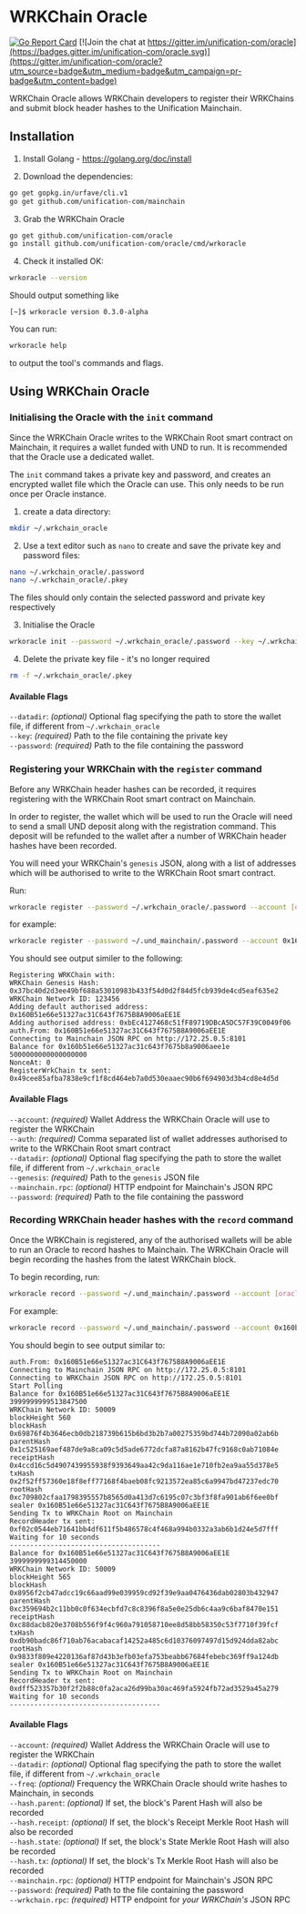 # WRKChain Oracle

[![Go Report Card](https://goreportcard.com/badge/github.com/unification-com/oracle)](https://goreportcard.com/report/github.com/unification-com/oracle)
[![Join the chat at https://gitter.im/unification-com/oracle](https://badges.gitter.im/unification-com/oracle.svg)](https://gitter.im/unification-com/oracle?utm_source=badge&utm_medium=badge&utm_campaign=pr-badge&utm_content=badge)

WRKChain Oracle allows WRKChain developers to register their WRKChains and submit
block header hashes to the Unification Mainchain.

## Installation

1. Install Golang - https://golang.org/doc/install

2. Download the dependencies:

```bash
go get gopkg.in/urfave/cli.v1
go get github.com/unification-com/mainchain
```

3. Grab the WRKChain Oracle

```bash
go get github.com/unification-com/oracle
go install github.com/unification-com/oracle/cmd/wrkoracle
```

4. Check it installed OK:

```bash
wrkoracle --version
```

Should output something like

```
[~]$ wrkoracle version 0.3.0-alpha
```

You can run:

```bash
wrkoracle help
```

to output the tool's commands and flags.

## Using WRKChain Oracle

### Initialising the Oracle with the `init` command

Since the WRKChain Oracle writes to the WRKChain Root smart contract on Mainchain, 
it requires a wallet funded with UND to run. It is recommended that the Oracle
use a dedicated wallet.

The `init` command takes a private key and password, and creates an encrypted wallet
file which the Oracle can use. This only needs to be run once per Oracle instance.

1. create a data directory:

```bash
mkdir ~/.wrkchain_oracle
```

2. Use a text editor such as `nano` to create and save the private key and
password files:

```bash
nano ~/.wrkchain_oracle/.password
nano ~/.wrkchain_oracle/.pkey
```

The files should only contain the selected password and private key respectively

3. Initialise the Oracle

```bash
wrkoracle init --password ~/.wrkchain_oracle/.password --key ~/.wrkchain_oracle/.pkey 
```

4. Delete the private key file - it's no longer required

```bash
rm -f ~/.wrkchain_oracle/.pkey
```

#### Available Flags

`--datadir`: _(optional)_ Optional flag specifying the path to store the wallet file, if different from `~/.wrkchain_oracle`  
`--key`: _(required)_ Path to the file containing the private key  
`--password`: _(required)_ Path to the file containing the password

### Registering your WRKChain with the `register` command

Before any WRKChain header hashes can be recorded, it requires registering with the
WRKChain Root smart contract on Mainchain.

In order to register, the wallet which will be used to run the Oracle will need
to send a small UND deposit along with the registration command. This deposit
will be refunded to the wallet after a number of WRKChain header hashes have been
recorded.

You will need your WRKChain's `genesis` JSON, along with a list of addresses
which will be authorised to write to the WRKChain Root smart contract.

Run:
```bash
wrkoracle register --password ~/.wrkchain_oracle/.password --account [oracle_wallet_address] --genesis [/path/to/wrkchain.genesis.json] --auth [auth_address1,auth_address2] --mainchain.rpc "http://[mainchain-rpc-url]:[port]"
```

for example:

```bash
wrkoracle register --password ~/.und_mainchain/.password --account 0x160b51e66e51327ac31c643f7675b8a9006aee1e --genesis ./test/wrkchain.genesis.test.json --auth 0x160B51e66e51327ac31C643f7675B8A9006aEE1E,0xbEc4127468c51fF89719DBcA5DC57F39C0049f06 --mainchain.rpc "http://67.231.18.141:8101"
```

You should see output similer to the following:

```
Registering WRKChain with:
WRKChain Genesis Hash: 0x37bc40d2d3ee49bf688a53010983b433f54d0d2f84d5fcb939de4cd5eaf635e2
WRKChain Network ID: 123456
Adding default authorised address: 0x160B51e66e51327ac31C643f7675B8A9006aEE1E
Adding authorised address: 0xbEc4127468c51fF89719DBcA5DC57F39C0049f06
auth.From: 0x160B51e66e51327ac31C643f7675B8A9006aEE1E
Connecting to Mainchain JSON RPC on http://172.25.0.5:8101
Balance for 0x160b51e66e51327ac31c643f7675b8a9006aee1e 5000000000000000000
NonceAt: 0
RegisterWrkChain tx sent: 0x49cee85afba7838e9cf1f8cd464eb7a0d530eaaec90b6f694903d3b4cd8e4d5d
```

#### Available Flags
			
`--account`: _(required)_ Wallet Address the WRKChain Oracle will use to register 
the WRKChain  
`--auth`: _(required)_ Comma separated list of wallet addresses authorised to write 
to the WRKChain Root smart contract  
`--datadir`: _(optional)_ Optional flag specifying the path to store the wallet file, 
if different from `~/.wrkchain_oracle`  
`--genesis`: _(required)_ Path to the `genesis` JSON file  
`--mainchain.rpc`: _(optional)_ HTTP endpoint for Mainchain's JSON RPC  
`--password`: _(required)_ Path to the file containing the password  

### Recording WRKChain header hashes with the `record` command

Once the WRKChain is registered, any of the authorised wallets will be able to run
an Oracle to record hashes to Mainchain. The WRKChain Oracle will begin recording
the hashes from the latest WRKChain block.

To begin recording, run:

```bash
wrkoracle record --password ~/.und_mainchain/.password --account [oracle_wallet_address] --mainchain.rpc "http://[mainchain-rpc-url]:[port]" --wrkchain.rpc "http://[wrkchain-rpc-url]:[port]" [--hash.parent] [--hash.receipt] [--hash.tx] [--hash.state] --freq [seconds]
```

For example:

```bash
wrkoracle record --password ~/.und_mainchain/.password --account 0x160b51e66e51327ac31c643f7675b8a9006aee1e --mainchain.rpc "http://67.231.18.141:8101" --wrkchain.rpc "http://172.25.0.5:8101" --hash.parent --hash.receipt --hash.tx --hash.state --freq 60
```

You should begin to see output similar to:

```
auth.From: 0x160B51e66e51327ac31C643f7675B8A9006aEE1E
Connecting to Mainchain JSON RPC on http://172.25.0.5:8101
Connecting to WRKChain JSON RPC on http://172.25.0.5:8101
Start Polling
Balance for 0x160B51e66e51327ac31C643f7675B8A9006aEE1E 3999999999513847500
WRKChain Network ID: 50009
blockHeight 560
blockHash 0x69876f4b3646ecb0db218739b615b6bd3b2b7a00275359bd744b72090a02ab6b
parentHash 0x1c525169aef487de9a8ca09c5d5ade6772dcfa87a8162b47fc9168c0ab71084e
receiptHash 0x4ccd16c5d4907439955938f9393649aa42c9da116ae1e710fb2ea9aa55d378e5
txHash 0x2f52ff57360e18f8eff77168f4baeb08fc9213572ea85c6a9947bd47237edc70
rootHash 0xc709802cfaa1798395557b8565d0a413d7c6195c07c3bf3f8fa901ab6f6ee0bf
sealer 0x160B51e66e51327ac31C643f7675B8A9006aEE1E
Sending Tx to WRKChain Root on Mainchain
RecordHeader tx sent: 0xf02c0544eb71641bb4df611f5b486578c4f468a994b0332a3ab6b1d24e5d7fff
Waiting for 10 seconds
-------------------------------------
Balance for 0x160B51e66e51327ac31C643f7675B8A9006aEE1E 3999999999314450000
WRKChain Network ID: 50009
blockHeight 565
blockHash 0x8956f2cb47adcc19c66aad99e039959cd92f39e9aa0476436dab02803b432947
parentHash 0xc359694b2c11bb0c0f634ecbfd7c8c8396f8a5e0e25db6c4aa9c6baf8470e151
receiptHash 0xc88dacb820e3708b556f9f4c960a791058710ee8d58bb58350c53f7710f39fcf
txHash 0xdb90badc86f710ab76acabacaf14252a485c6d10376097497d15d924dda82abc
rootHash 0x9833f809e4220136af87d43b3efb03efa753beabb67684febebc369ff9a124db
sealer 0x160B51e66e51327ac31C643f7675B8A9006aEE1E
Sending Tx to WRKChain Root on Mainchain
RecordHeader tx sent: 0xdff523357b30f2f2b88c0fa2aca26d99ba30ac469fa5924fb72ad3529a45a279
Waiting for 10 seconds
-------------------------------------
```

#### Available Flags

`--account`: _(required)_ Wallet Address the WRKChain Oracle will use to register 
the WRKChain  
`--datadir`: _(optional)_ Optional flag specifying the path to store the wallet file, 
if different from `~/.wrkchain_oracle`  
`--freq`: _(optional)_ Frequency the WRKChain Oracle should write hashes to Mainchain, in seconds  
`--hash.parent`: _(optional)_ If set, the block's Parent Hash will also be recorded  
`--hash.receipt`: _(optional)_ If set, the block's Receipt Merkle Root Hash will also be recorded  
`--hash.state`: _(optional)_ If set, the block's State Merkle Root Hash will also be recorded  
`--hash.tx`: _(optional)_ If set, the block's Tx Merkle Root Hash will also be recorded  
`--mainchain.rpc`: _(optional)_ HTTP endpoint for Mainchain's JSON RPC  
`--password`: _(required)_ Path to the file containing the password  
`--wrkchain.rpc`: _(required)_ HTTP endpoint for *your WRKChain's* JSON RPC  
